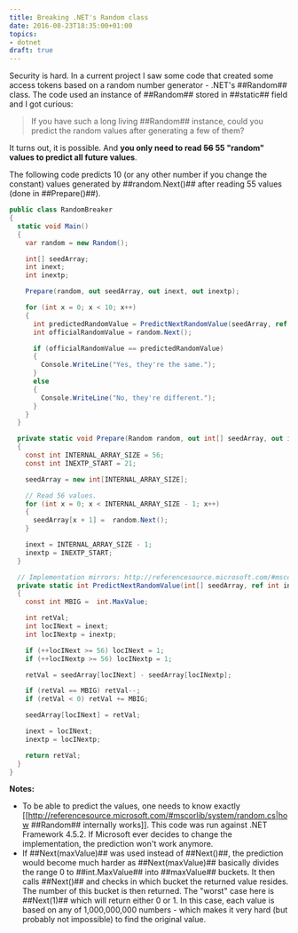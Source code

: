 ```yaml
---
title: Breaking .NET's Random class
date: 2016-08-23T18:35:00+01:00
topics:
- dotnet
draft: true
---
```


Security is hard. In a current project I saw some code that created some access tokens based on a random number generator - .NET's ##Random## class. The code used an instance of ##Random## stored in ##static## field and I got curious:

>If you have such a long living ##Random## instance, could you predict the random values after generating a few of them?

It turns out, it is possible. And **you only need to read ~~56~~ 55 "random" values to predict all future values**.

<!--more-->

The following code predicts 10 (or any other number if you change the constant) values generated by ##random.Next()## after reading 55 values (done in ##Prepare()##).

```c#
public class RandomBreaker
{
  static void Main()
  {
    var random = new Random();

    int[] seedArray;
    int inext;
    int inextp;

    Prepare(random, out seedArray, out inext, out inextp);

    for (int x = 0; x < 10; x++)
    {
      int predictedRandomValue = PredictNextRandomValue(seedArray, ref inext, ref inextp);
      int officialRandomValue = random.Next();

      if (officialRandomValue == predictedRandomValue)
      {
        Console.WriteLine("Yes, they're the same.");
      }
      else
      {
        Console.WriteLine("No, they're different.");
      }
    }
  }

  private static void Prepare(Random random, out int[] seedArray, out int inext, out int inextp)
  {
    const int INTERNAL_ARRAY_SIZE = 56;
    const int INEXTP_START = 21;

    seedArray = new int[INTERNAL_ARRAY_SIZE];

    // Read 56 values.
    for (int x = 0; x < INTERNAL_ARRAY_SIZE - 1; x++)
    {
      seedArray[x + 1] =  random.Next();
    }

    inext = INTERNAL_ARRAY_SIZE - 1;
    inextp = INEXTP_START;
  }

  // Implementation mirrors: http://referencesource.microsoft.com/#mscorlib/system/random.cs,100
  private static int PredictNextRandomValue(int[] seedArray, ref int inext, ref int inextp)
  {
    const int MBIG =  int.MaxValue;

    int retVal;
    int locINext = inext;
    int locINextp = inextp;

    if (++locINext >= 56) locINext = 1;
    if (++locINextp >= 56) locINextp = 1;

    retVal = seedArray[locINext] - seedArray[locINextp];

    if (retVal == MBIG) retVal--;
    if (retVal < 0) retVal += MBIG;

    seedArray[locINext] = retVal;

    inext = locINext;
    inextp = locINextp;

    return retVal;
  }
}
```

**Notes:**
* To be able to predict the values, one needs to know exactly [[http://referencesource.microsoft.com/#mscorlib/system/random.cs|how ##Random## internally works]]. This code was run against .NET Framework 4.5.2. If Microsoft ever decides to change the implementation, the prediction won't work anymore.
* If ##Next(maxValue)## was used instead of ##Next()##, the prediction would become much harder as ##Next(maxValue)## basically divides the range 0 to ##int.MaxValue## into ##maxValue## buckets. It then calls ##Next()## and checks in which bucket the returned value resides. The number of this bucket is then returned. The "worst" case here is ##Next(1)## which will return either 0 or 1. In this case, each value is based on any of 1,000,000,000 numbers - which makes it very hard (but probably not impossible) to find the original value.
